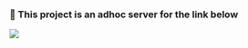 ### 🔎 This project is an adhoc server for the link below

<a href = "https://github.com/team-wavers/YWC-SERVER"><img src="https://img.shields.io/badge/Project Website-blue?style=flat-square&logo=&logoColor=white"/></a>
